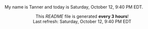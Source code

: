 My name is Tanner and today is Saturday, October 12, 9:40 PM EDT.

<p align="center">This <i>README</i> file is generated <b>every 3 hours</b>!</br>Last refresh: Saturday, October 12, 9:40 PM EDT<br /></p>
